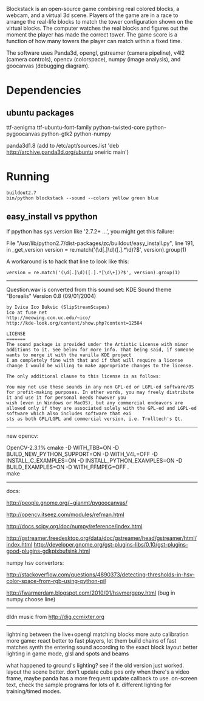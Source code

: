 
Blockstack is an open-source game combining real colored blocks, a
webcam, and a virtual 3d scene. Players of the game are in a race to
arrange the real-life blocks to match the tower configuration shown on
the virtual blocks. The computer watches the real blocks and figures
out the moment the player has made the correct tower. The game score
is a function of how many towers the player can match within a fixed
time. 

The software uses Panda3d, opengl, gstreamer (camera pipeline), v4l2
(camera controls), opencv (colorspace), numpy (image analysis), and
goocanvas (debugging diagram).



Dependencies
============

ubuntu packages
---------------

  ttf-aenigma
  ttf-ubuntu-font-family
  python-twisted-core
  python-pygoocanvas
  python-gtk2
  python-numpy

  panda3d1.8 (add to /etc/apt/sources.list 'deb http://archive.panda3d.org/ubuntu oneiric main')

Running
=======

    buildout2.7
    bin/python blockstack --sound --colors yellow green blue

easy_install vs ppython
-----------------------

If ppython has sys.version like '2.7.2+ ...', you might get this failure:

  File "/usr/lib/python2.7/dist-packages/zc/buildout/easy_install.py", line 191, in _get_version
    version = re.match('(\d[.]\d)([.].*\d)?$', version).group(1)

A workaround is to hack that line to look like this:

    version = re.match('(\d[.]\d)([.].*[\d\+])?$', version).group(1)


-----------------------------------------------------------------

Question.wav is converted from this sound set:
    KDE Sound theme "Borealis"
    Version 0.8 (09/01/2004)

    by Ivica Ico Bukvic (SlipStreamScapes)
    ico at fuse net
    http://meowing.ccm.uc.edu/~ico/
    http://kde-look.org/content/show.php?content=12584

    LICENSE
    =======
    The sound package is provided under the Artistic License with minor additions to it. See below for more info. That being said, if someone wants to merge it with the vanilla KDE project
    I am completely fine with that and if that will require a license change I would be willing to make appropriate changes to the license.

    The only additional clause to this license is as follows:

    You may not use these sounds in any non GPL-ed or LGPL-ed software/OS for profit-making purposes. In other words, you may freely distribute it and use it for personal needs however you
    wish (even in Windows or MacOS), but any commercial endeavors are allowed only if they are associated solely with the GPL-ed and LGPL-ed software which also includes software that exi
    sts as both GPL/LGPL and commercial version, i.e. Trolltech's Qt.


------------

new opencv:

OpenCV-2.3.1% cmake -D WITH_TBB=ON -D BUILD_NEW_PYTHON_SUPPORT=ON -D WITH_V4L=OFF -D INSTALL_C_EXAMPLES=ON -D INSTALL_PYTHON_EXAMPLES=ON -D BUILD_EXAMPLES=ON -D WITH_FFMPEG=OFF .   
make


------------
docs:

http://people.gnome.org/~gianmt/pygoocanvas/

http://opencv.itseez.com/modules/refman.html

http://docs.scipy.org/doc/numpy/reference/index.html

http://gstreamer.freedesktop.org/data/doc/gstreamer/head/gstreamer/html/index.html
http://developer.gnome.org/gst-plugins-libs/0.10/gst-plugins-good-plugins-gdkpixbufsink.html

numpy hsv convertors:

http://stackoverflow.com/questions/4890373/detecting-thresholds-in-hsv-color-space-from-rgb-using-python-pil

http://fwarmerdam.blogspot.com/2010/01/hsvmergepy.html (bug in numpy.choose line)

--------------
dldn music from http://dig.ccmixter.org

--------------

lightning between the live+opengl matching blocks
more auto calibration
more game: react better to fast players, let them build chains of fast matches
synth the entering sound according to the exact block layout
better lighting in game mode, glsl and spots and beams

what happened to ground's lighting? see if the old version just worked. layout the scene better. don't update cube pos only when there's a video frame, maybe panda has a more frequent update callback to use. on-screen text, check the sample programs for lots of it. different lighting for training/timed modes. 
